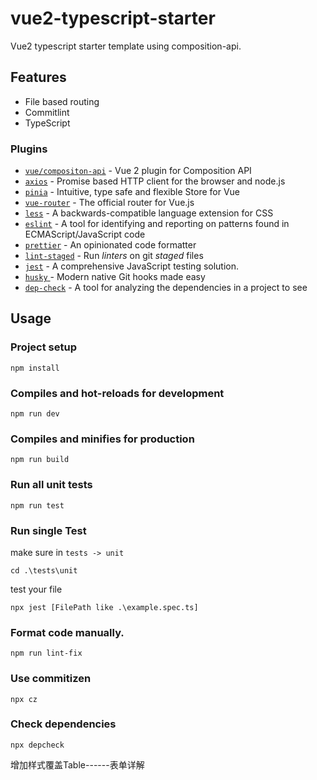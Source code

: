 # vue2-typescript-starter

Vue2 typescript starter template using composition-api.

## Features

- File based routing
- Commitlint
- TypeScript

### Plugins

- [`vue/compositon-api`](https://github.com/vuejs/composition-api) - Vue 2 plugin for Composition API
- [`axios`](https://github.com/axios/axios) - Promise based HTTP client for the browser and node.js
- [`pinia`](https://github.com/vuejs/pinia) - Intuitive, type safe and flexible Store for Vue
- [`vue-router`](https://github.com/vuejs/vue-router) - The official router for Vue.js
- [`less`](https://github.com/less/less.js) - A backwards-compatible language extension for CSS
- [`eslint`](https://github.com/eslint/eslint) - A tool for identifying and reporting on patterns found in ECMAScript/JavaScript code
- [`prettier`](https://github.com/prettier/prettier) - An opinionated code formatter
- [`lint-staged`](https://github.com/okonet/lint-staged) - Run _linters_ on git _staged_ files
- [`jest`](https://github.com/facebook/jest) - A comprehensive JavaScript testing solution.
- [`husky` ](https://github.com/typicode/husky)- Modern native Git hooks made easy
- [`dep-check`](https://github.com/depcheck/depcheck) - A tool for analyzing the dependencies in a project to see

## Usage

### Project setup

```
npm install
```

### Compiles and hot-reloads for development

```
npm run dev
```

### Compiles and minifies for production

```
npm run build
```

### Run all unit tests

```
npm run test
```

### Run single Test

make sure in `tests -> unit`

```
cd .\tests\unit
```

test your file

```
npx jest [FilePath like .\example.spec.ts]
```

### Format code manually.

```
npm run lint-fix
```

### Use commitizen

```
npx cz
```

### Check dependencies

```
npx depcheck
```

增加样式覆盖Table------表单详解
